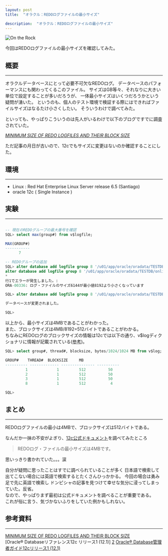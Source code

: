 ```yaml
---
layout: post
title:  "オラクル：REDOログファイルの最小サイズ"

description:  "オラクル：REDOログファイルの最小サイズ"
---
```


![On the Rock]({{site.baseurl}}/images/yareyare.png)


今回はREDOログファイルの最小サイズを確認してみた。

## 概要
---
オラクルデータベースにとって必要不可欠なREDOログ。
データベースのパフォーマンスにも関わってくるこのファイル。
サイズはGB等々、それなりに大きい単位で設定することが多いだろうが、
一体最小サイズはいくつだろうかという疑問が湧いた。
というのも、個人のテスト環境で検証する際にはできればファイルサイズはなるたけ小さくしたい。
そういうわけで調べてみた。

といっても、やっぱりこういうのは先人がいるわけで以下のブログですでに調査されていた。

_[MINIMUM SIZE OF REDO LOGFILES AND THEIR BLOCK SIZE][1]_


ただ記事の月日が古いので、12cでもサイズに変更はないのか確認することにした。

## 環境
---
* Linux : Red Hat Enterprise Linux Server release 6.5 (Santiago)
* oracle 12c ( Single Instance )  

## 実験
---

```sql

-- 現在のREDOグループの最大番号を確認
SQL> select max(group#) from v$logfile;

MAX(GROUP#)
-----------
      7

-- REDOグループの追加
SQL> alter database add logfile group 8 '/u01/app/oracle/oradata/TESTDB/onlinelog/redo8.log' size 3M;
alter database add logfile group 8 '/u01/app/oracle/oradata/TESTDB/onlinelog/redo8.log' size 3M
*
行1でエラーが発生しました。:
ORA-00336: ログ・ファイルのサイズ6144が最小値8192より小さくなっています

SQL> alter database add logfile group 8 '/u01/app/oracle/oradata/TESTDB/onlinelog/redo8.log' size 4M;

データベースが変更されました。

SQL>
```

以上から、最小サイズは4MBであることがわかった。  
また、ブロックサイズは4MB/8192=512バイトであることがわかる。  
ちなみにREDOログのブロックサイズの情報は12cでは以下の通り、v$logディクショナリに情報が記載されている([参考][2])。  

```sql
SQL> select group#, thread#, blocksize, bytes/1024/1024 MB from v$log;

GROUP#    THREAD#  BLOCKSIZE     MB
---------- ------------- --------------- ----------
         1             1         512          50
         2             1         512          50
         3             1         512          50
         8             1         512           4

SQL>
```

## まとめ
---
REDOログファイルの最小は4MBで、ブロックサイズは512バイトである。  

なんだか一抹の不安がよぎり、[12c公式ドキュメント][3]を調べてみたところ

> REDOログ・ファイルの最小サイズは4MBです。  

思いっきり書かれていた。。。涙

自分が疑問に思ったことはすでに調べられていることが多く
日本語で検索して出てこない場合には英語で検索するとたくさんひっかかる。
今回の場合は勇み足で先に英語で検索し
ドンピシャの記事を見つけて幸せな気分に浸ってしまっていた。反省。  
なので、やっぱりまず最初は公式ドキュメントを調べることが重要である。  
これが俗に言う、気づかないふりをしていた例かもしれない。

## 参考資料
---
[MINIMUM SIZE OF REDO LOGFILES AND THEIR BLOCK SIZE][1]  
[Oracle® Databaseリファレンス12c リリース1 (12.1)] [2]
[Oracle® Database管理者ガイド12cリリース1 (12.1) ][3]


[1]:https://aprakash.wordpress.com/2010/11/11/minimum-size-of-redo-logfiles-and-their-block-size/
[2]:https://docs.oracle.com/cd/E57425_01/121/REFRN/GUID-FCD3B70B-7B98-40D8-98AB-9F6A85E69F57.htm
[3]:https://docs.oracle.com/cd/E57425_01/121/ADMIN/onlineredo.htm
